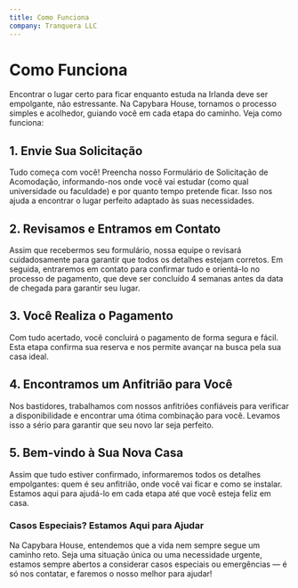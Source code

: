 ```yaml
---
title: Como Funciona
company: Tranquera LLC
---
```


# Como Funciona

Encontrar o lugar certo para ficar enquanto estuda na Irlanda deve ser empolgante, não estressante. Na Capybara House, tornamos o processo simples e acolhedor, guiando você em cada etapa do caminho. Veja como funciona:

## 1. Envie Sua Solicitação
Tudo começa com você! Preencha nosso Formulário de Solicitação de Acomodação, informando-nos onde você vai estudar (como qual universidade ou faculdade) e por quanto tempo pretende ficar. Isso nos ajuda a encontrar o lugar perfeito adaptado às suas necessidades.

## 2. Revisamos e Entramos em Contato
Assim que recebermos seu formulário, nossa equipe o revisará cuidadosamente para garantir que todos os detalhes estejam corretos. Em seguida, entraremos em contato para confirmar tudo e orientá-lo no processo de pagamento, que deve ser concluído 4 semanas antes da data de chegada para garantir seu lugar.

## 3. Você Realiza o Pagamento
Com tudo acertado, você concluirá o pagamento de forma segura e fácil. Esta etapa confirma sua reserva e nos permite avançar na busca pela sua casa ideal.

## 4. Encontramos um Anfitrião para Você
Nos bastidores, trabalhamos com nossos anfitriões confiáveis para verificar a disponibilidade e encontrar uma ótima combinação para você. Levamos isso a sério para garantir que seu novo lar seja perfeito.

## 5. Bem-vindo à Sua Nova Casa
Assim que tudo estiver confirmado, informaremos todos os detalhes empolgantes: quem é seu anfitrião, onde você vai ficar e como se instalar. Estamos aqui para ajudá-lo em cada etapa até que você esteja feliz em casa.

### Casos Especiais? Estamos Aqui para Ajudar
Na Capybara House, entendemos que a vida nem sempre segue um caminho reto. Seja uma situação única ou uma necessidade urgente, estamos sempre abertos a considerar casos especiais ou emergências — é só nos contatar, e faremos o nosso melhor para ajudar!
